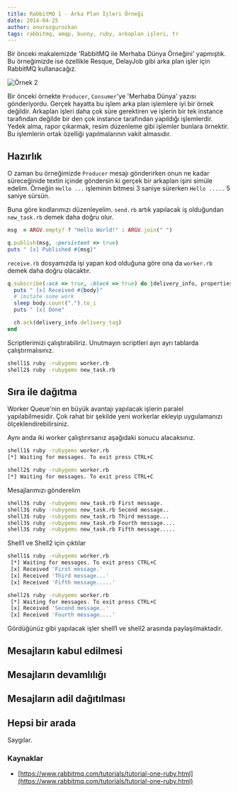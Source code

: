 ```yaml
---
title: RabbitMQ 1 - Arka Plan İşleri Örneği
date: 2014-04-25
author: onurozgurozkan
tags: rabbitmq, amqp, bunny, ruby, arkaplan işleri, tr
---
```


Bir önceki makalemizde 'RabbitMQ ile Merhaba Dünya Örneğini' yapmıştık. Bu örneğimizde ise özellikle Resque, DelayJob gibi arka plan işler için RabbitMQ kullanacağız. 

![Örnek 2](articles/2013-04-25-rabbitmq.png)

Bir önceki örnekte `Producer`, `Consumer`'ye 'Merhaba Dünya' yazısı gönderiyordu. Gerçek hayatta bu işlem arka plan işlemlere iyi bir örnek değildir. Arkaplan işleri daha çok süre gerektiren ve işlerin bir tek instance tarafından değilde bir den çok instance tarafından yapıldığı işlemlerdir. Yedek alma, rapor çıkarmak, resim düzenleme gibi işlemler bunlara örnektir. Bu işlemlerin ortak özelliği yapılmalarının vakit almasıdır. 

## Hazırlık

O zaman bu örneğimizde `Producer` mesajı gönderirken onun ne kadar süreceğinide textin içinde göndersin ki gerçek bir arkaplan işini simüle edelim. Örneğin `Hello ...` işleminin bitmesi 3 saniye sürerken `Hello .....` 5 saniye sürsün.

Buna göre kodlarımızı düzenleyelim. `send.rb` artık yapılacak iş olduğundan `new_task.rb` demek daha doğru olur.

```ruby
msg  = ARGV.empty? ? "Hello World!" : ARGV.join(" ")

q.publish(msg, :persistent => true)
puts " [x] Published #{msg}"
```

`receive.rb` dosyamızda işi yapan kod olduğuna göre ona da `worker.rb` demek daha doğru olacaktır.

```ruby
q.subscribe(:ack => true, :block => true) do |delivery_info, properties, body|
  puts " [x] Received #{body}"
  # imitate some work
  sleep body.count(".").to_i
  puts " [x] Done"

  ch.ack(delivery_info.delivery_tag)
end
```

Scriptlerimizi çalıştırabiliriz. Unutmayın scriptleri ayrı ayrı tablarda çalıştırmalısınız.

```bash
shell1$ ruby -rubygems worker.rb
shell2$ ruby -rubygems new_task.rb
```

## Sıra ile dağıtma

Worker Queue'nin en büyük avantajı yapılacak işlerin paralel yapılabilmesidir. Çok rahat bir şekilde yeni workerlar ekleyip uygulamanızı ölçeklendirebilirsiniz.

Aynı anda iki worker çalıştırırsanız aşağıdaki sonucu alacaksınız.

```bash
shell1$ ruby -rubygems worker.rb
[*] Waiting for messages. To exit press CTRL+C
```

```bash
shell2$ ruby -rubygems worker.rb
[*] Waiting for messages. To exit press CTRL+C
```

 Mesajlarımızı gönderelim

```bash
shell3$ ruby -rubygems new_task.rb First message.
shell3$ ruby -rubygems new_task.rb Second message..
shell3$ ruby -rubygems new_task.rb Third message...
shell3$ ruby -rubygems new_task.rb Fourth message....
shell3$ ruby -rubygems new_task.rb Fifth message.....
```

Shell1 ve Shell2 için çıktılar

```bash
shell1$ ruby -rubygems worker.rb
 [*] Waiting for messages. To exit press CTRL+C
 [x] Received 'First message.'
 [x] Received 'Third message...'
 [x] Received 'Fifth message.....'
```

```bash
shell2$ ruby -rubygems worker.rb
 [*] Waiting for messages. To exit press CTRL+C
 [x] Received 'Second message..'
 [x] Received 'Fourth message....'
```

Gördüğünüz gibi yapılacak işler shell1 ve shell2 arasında paylaşılmaktadir.

## Mesajların kabul edilmesi

## Mesajların devamlılığı

## Mesajların adil dağıtılması

## Hepsi bir arada

Saygılar.

### Kaynaklar

* [https://www.rabbitmq.com/tutorials/tutorial-one-ruby.html](https://www.rabbitmq.com/tutorials/tutorial-one-ruby.html)